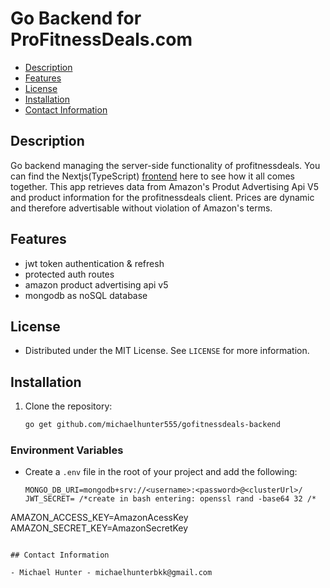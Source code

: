 # Go Backend for ProFitnessDeals.com

- [Description](#description)
- [Features](#features)
- [License](#license)
- [Installation](#installation)
- [Contact Information](#contact-information)

## Description

Go backend managing the server-side functionality of profitnessdeals. You can find the Nextjs(TypeScript) [frontend](https://github.com/michaelhunter555/profitnessdeals) here to see how it all comes together. This app retrieves data from Amazon's Produt Advertising Api V5 and product information for the profitnessdeals client. Prices are dynamic and therefore advertisable without violation of Amazon's terms.

## Features

- jwt token authentication & refresh
- protected auth routes
- amazon product advertising api v5
- mongodb as noSQL database

## License

- Distributed under the MIT License. See `LICENSE` for more information.

## Installation

1. Clone the repository:
   ```sh
   go get github.com/michaelhunter555/gofitnessdeals-backend
   ```

### Environment Variables

- Create a `.env` file in the root of your project and add the following:
  ```
  MONGO_DB_URI=mongodb+srv://<username>:<password>@<clusterUrl>/
  JWT_SECRET= /*create in bash entering: openssl rand -base64 32 /*
  ```

AMAZON_ACCESS_KEY=AmazonAcessKey
AMAZON_SECRET_KEY=AmazonSecretKey

```

## Contact Information

- Michael Hunter - michaelhunterbkk@gmail.com
```
